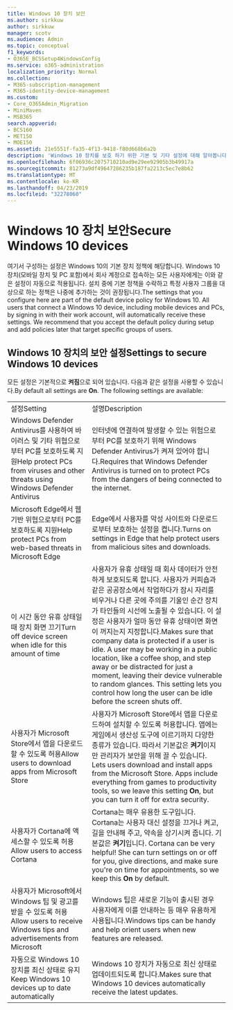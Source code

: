 ```yaml
---
title: Windows 10 장치 보안
ms.author: sirkkuw
author: sirkkuw
manager: scotv
ms.audience: Admin
ms.topic: conceptual
f1_keywords:
- O365E_BCSSetup4WindowsConfig
ms.service: o365-administration
localization_priority: Normal
ms.collection:
- M365-subscription-management
- M365-identity-device-management
ms.custom:
- Core_O365Admin_Migration
- MiniMaven
- MSB365
search.appverid:
- BCS160
- MET150
- MOE150
ms.assetid: 21e5551f-fa35-4f13-9418-f80d668b6a2b
description: 'Windows 10 장치를 보호 하기 위한 기본 및 기타 설정에 대해 알아봅니다. '
ms.openlocfilehash: 6f06936c2075710210ad9e29ee92905b3b49917a
ms.sourcegitcommit: 81273a9df49647286235b187fa2213c5ec7e8b62
ms.translationtype: MT
ms.contentlocale: ko-KR
ms.lasthandoff: 04/23/2019
ms.locfileid: "32278060"
---
```

# <a name="secure-windows-10-devices"></a><span data-ttu-id="76959-103">Windows 10 장치 보안</span><span class="sxs-lookup"><span data-stu-id="76959-103">Secure Windows 10 devices</span></span>

<span data-ttu-id="76959-p101">여기서 구성하는 설정은 Windows 10의 기본 장치 정책에 해당합니다. Windows 10 장치(모바일 장치 및 PC 포함)에서 회사 계정으로 접속하는 모든 사용자에게는 이와 같은 설정이 자동으로 적용됩니다. 설치 중에 기본 정책을 수락하고 특정 사용자 그룹을 대상으로 하는 정책은 나중에 추가하는 것이 권장됩니다.</span><span class="sxs-lookup"><span data-stu-id="76959-p101">The settings that you configure here are part of the default device policy for Windows 10. All users that connect a Windows 10 device, including mobile devices and PCs, by signing in with their work account, will automatically receive these settings. We recommend that you accept the default policy during setup and add policies later that target specific groups of users.</span></span>
  
## <a name="settings-to-secure-windows-10-devices"></a><span data-ttu-id="76959-107">Windows 10 장치의 보안 설정</span><span class="sxs-lookup"><span data-stu-id="76959-107">Settings to secure Windows 10 devices</span></span>

<span data-ttu-id="76959-p102">모든 설정은 기본적으로 **켜짐**으로 되어 있습니다. 다음과 같은 설정을 사용할 수 있습니다.</span><span class="sxs-lookup"><span data-stu-id="76959-p102">By default all settings are **On**. The following settings are available:</span></span>
  
|||
|:-----|:-----|
|<span data-ttu-id="76959-110">설정</span><span class="sxs-lookup"><span data-stu-id="76959-110">Setting</span></span>  <br/> |<span data-ttu-id="76959-111">설명</span><span class="sxs-lookup"><span data-stu-id="76959-111">Description</span></span>  <br/> |
|<span data-ttu-id="76959-112">Windows Defender Antivirus를 사용하여 바이러스 및 기타 위협으로부터 PC를 보호하도록 지원</span><span class="sxs-lookup"><span data-stu-id="76959-112">Help protect PCs from viruses and other threats using Windows Defender Antivirus</span></span>  <br/> |<span data-ttu-id="76959-113">인터넷에 연결하여 발생할 수 있는 위험으로부터 PC를 보호하기 위해 Windows Defender Antivirus가 켜져 있어야 합니다.</span><span class="sxs-lookup"><span data-stu-id="76959-113">Requires that Windows Defender Antivirus is turned on to protect PCs from the dangers of being connected to the internet.</span></span>  <br/> |
|<span data-ttu-id="76959-114">Microsoft Edge에서 웹 기반 위협으로부터 PC를 보호하도록 지원</span><span class="sxs-lookup"><span data-stu-id="76959-114">Help protect PCs from web-based threats in Microsoft Edge</span></span>  <br/> |<span data-ttu-id="76959-115">Edge에서 사용자를 악성 사이트와 다운로드로부터 보호하는 설정을 켭니다.</span><span class="sxs-lookup"><span data-stu-id="76959-115">Turns on settings in Edge that help protect users from malicious sites and downloads.</span></span>  <br/> |
|<span data-ttu-id="76959-116">이 시간 동안 유휴 상태일 때 장치 화면 끄기</span><span class="sxs-lookup"><span data-stu-id="76959-116">Turn off device screen when idle for this amount of time</span></span>  <br/> |<span data-ttu-id="76959-p103">사용자가 유휴 상태일 때 회사 데이터가 안전하게 보호되도록 합니다. 사용자가 커피숍과 같은 공공장소에서 작업하다가 잠시 자리를 비우거나 다른 곳에 주의를 기울인 순간 장치가 타인들의 시선에 노출될 수 있습니다. 이 설정은 사용자가 얼마 동안 유휴 상태이면 화면이 꺼지는지 지정합니다.</span><span class="sxs-lookup"><span data-stu-id="76959-p103">Makes sure that company data is protected if a user is idle. A user may be working in a public location, like a coffee shop, and step away or be distracted for just a moment, leaving their device vulnerable to random glances. This setting lets you control how long the user can be idle before the screen shuts off.</span></span>  <br/> |
|<span data-ttu-id="76959-120">사용자가 Microsoft Store에서 앱을 다운로드할 수 있도록 허용</span><span class="sxs-lookup"><span data-stu-id="76959-120">Allow users to download apps from Microsoft Store</span></span>  <br/> |<span data-ttu-id="76959-p104">사용자가 Microsoft Store에서 앱을 다운로드하여 설치할 수 있도록 허용합니다. 앱에는 게임에서 생산성 도구에 이르기까지 다양한 종류가 있습니다. 따라서 기본값은 **켜기**이지만 관리자가 보안을 위해 끌 수 있습니다.  </span><span class="sxs-lookup"><span data-stu-id="76959-p104">Lets users download and install apps from the Microsoft Store. Apps include everything from games to productivity tools, so we leave this setting **On**, but you can turn it off for extra security.  </span></span><br/> |
|<span data-ttu-id="76959-123">사용자가 Cortana에 액세스할 수 있도록 허용</span><span class="sxs-lookup"><span data-stu-id="76959-123">Allow users to access Cortana</span></span>  <br/> |<span data-ttu-id="76959-p105">Cortana는 매우 유용한 도구입니다. Cortana는 사용자 대신 설정을 끄거나 켜고, 길을 안내해 주고, 약속을 상기시켜 줍니다. 기본값은 **켜기**입니다.  </span><span class="sxs-lookup"><span data-stu-id="76959-p105">Cortana can be very helpful! She can turn settings on or off for you, give directions, and make sure you're on time for appointments, so we keep this **On** by default.  </span></span><br/> |
|<span data-ttu-id="76959-126">사용자가 Microsoft에서 Windows 팁 및 광고를 받을 수 있도록 허용</span><span class="sxs-lookup"><span data-stu-id="76959-126">Allow users to receive Windows tips and advertisements from Microsoft</span></span>  <br/> |<span data-ttu-id="76959-127">Windows 팁은 새로운 기능이 출시된 경우 사용자에게 이를 안내하는 등 매우 유용하게 사용됩니다.</span><span class="sxs-lookup"><span data-stu-id="76959-127">Windows tips can be handy and help orient users when new features are released.</span></span>  <br/> |
|<span data-ttu-id="76959-128">자동으로 Windows 10 장치를 최신 상태로 유지</span><span class="sxs-lookup"><span data-stu-id="76959-128">Keep Windows 10 devices up to date automatically</span></span>  <br/> |<span data-ttu-id="76959-129">Windows 10 장치가 자동으로 최신 상태로 업데이트되도록 합니다.</span><span class="sxs-lookup"><span data-stu-id="76959-129">Makes sure that Windows 10 devices automatically receive the latest updates.</span></span>  <br/> |
   

